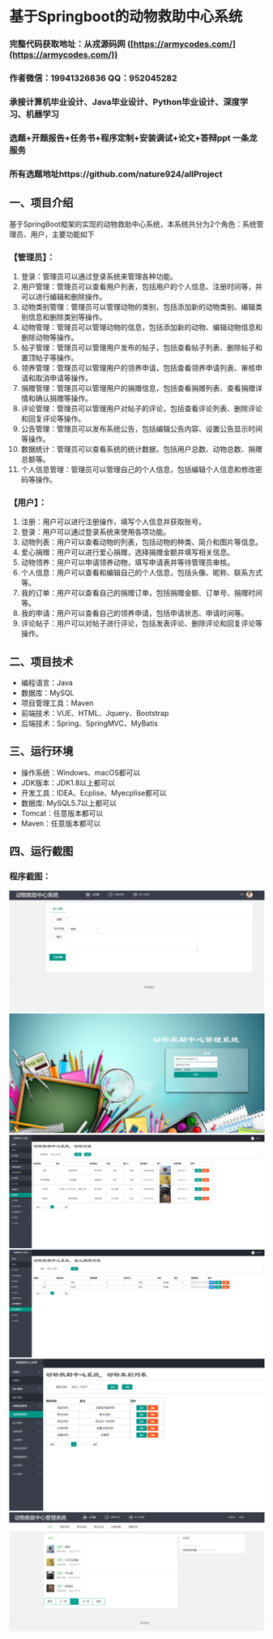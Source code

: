 基于Springboot的动物救助中心系统
=
### 完整代码获取地址：从戎源码网 ([https://armycodes.com/](https://armycodes.com/))
### 作者微信：19941326836  QQ：952045282 
### 承接计算机毕业设计、Java毕业设计、Python毕业设计、深度学习、机器学习
### 选题+开题报告+任务书+程序定制+安装调试+论文+答辩ppt 一条龙服务
### 所有选题地址https://github.com/nature924/allProject

一、项目介绍
---
基于SpringBoot框架的实现的动物救助中心系统，本系统共分为2个角色：系统管理员、用户，主要功能如下

### 【管理员】：
1. 登录：管理员可以通过登录系统来管理各种功能。
2. 用户管理：管理员可以查看用户列表，包括用户的个人信息、注册时间等，并可以进行编辑和删除操作。
3. 动物类别管理：管理员可以管理动物的类别，包括添加新的动物类别、编辑类别信息和删除类别等操作。
4. 动物管理：管理员可以管理动物的信息，包括添加新的动物、编辑动物信息和删除动物等操作。
5. 帖子管理：管理员可以管理用户发布的帖子，包括查看帖子列表、删除帖子和置顶帖子等操作。
6. 领养管理：管理员可以管理用户的领养申请，包括查看领养申请列表、审核申请和取消申请等操作。
7. 捐赠管理：管理员可以管理用户的捐赠信息，包括查看捐赠列表、查看捐赠详情和确认捐赠等操作。
8. 评论管理：管理员可以管理用户对帖子的评论，包括查看评论列表、删除评论和回复评论等操作。
9. 公告管理：管理员可以发布系统公告，包括编辑公告内容、设置公告显示时间等操作。
10. 数据统计：管理员可以查看系统的统计数据，包括用户总数、动物总数、捐赠总额等。
11. 个人信息管理：管理员可以管理自己的个人信息，包括编辑个人信息和修改密码等操作。


### 【用户】：
1. 注册：用户可以进行注册操作，填写个人信息并获取账号。
2. 登录：用户可以通过登录系统来使用各项功能。
3. 动物列表：用户可以查看动物的列表，包括动物的种类、简介和图片等信息。
4. 爱心捐赠：用户可以进行爱心捐赠，选择捐赠金额并填写相关信息。
5. 动物领养：用户可以申请领养动物，填写申请表并等待管理员审核。
6. 个人信息：用户可以查看和编辑自己的个人信息，包括头像、昵称、联系方式等。
7. 我的订单：用户可以查看自己的捐赠订单，包括捐赠金额、订单号、捐赠时间等。
8. 我的申请：用户可以查看自己的领养申请，包括申请状态、申请时间等。
9. 评论帖子：用户可以对帖子进行评论，包括发表评论、删除评论和回复评论等操作。








二、项目技术
---
- 编程语言：Java
- 数据库：MySQL
- 项目管理工具：Maven
- 前端技术：VUE、HTML、Jquery、Bootstrap
- 后端技术：Spring、SpringMVC、MyBatis

三、运行环境
---
- 操作系统：Windows、macOS都可以
- JDK版本：JDK1.8以上都可以
- 开发工具：IDEA、Ecplise、Myecplise都可以
- 数据库: MySQL5.7以上都可以
- Tomcat：任意版本都可以
- Maven：任意版本都可以

四、运行截图
---


### 程序截图：
![image/1.png](image/1.png)
![image/1.png](image/2.png)
![image/1.png](image/3.png)
![image/1.png](image/4.png)
![image/1.png](image/5.png)
![image/1.png](image/6.png)



